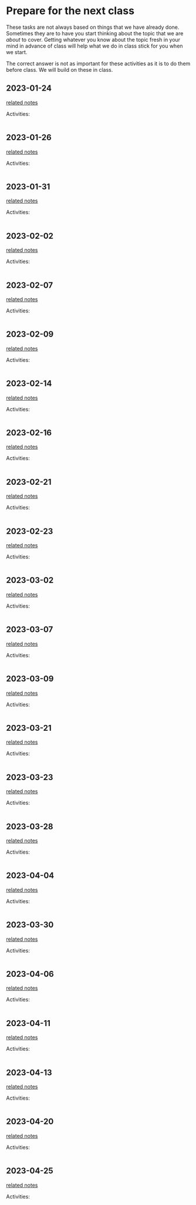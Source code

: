 # Prepare for the next class




These tasks are not always based on things that we have already done.  Sometimes they are to have you start thinking about the topic that we are *about* to cover. Getting whatever you know about the topic fresh in your mind in advance of class will help what we do in class stick for you when we start.

The correct answer is not as important for these activities as it is to do them before class.  We will build on these in class. 

<!-- 
````{margin}

```{important}
The grade free zone covers classes 1-5, ending on 2022-09-21.
```

```` -->

<!-- ```{warning}
these are listed by the date they were *posted* (eg the content here under Feb 1, was posted Feb 1, and should be done before the Feb 3 class)

``` -->
## 2023-01-24

[related notes](../notes/2023-01-24)

Activities:
```{include} ../_prepare/2023-01-24.md
```
## 2023-01-26

[related notes](../notes/2023-01-26)

Activities:
```{include} ../_prepare/2023-01-26.md
```

## 2023-01-31

[related notes](../notes/2023-01-31)

Activities:
```{include} ../_prepare/2023-01-31.md
```

## 2023-02-02

[related notes](../notes/2023-02-02)

Activities:
```{include} ../_prepare/2023-02-02.md
```
## 2023-02-07

[related notes](../notes/2023-02-07)

Activities:
```{include} ../_prepare/2023-02-07.md
```
## 2023-02-09

[related notes](../notes/2023-02-09)

Activities:
```{include} ../_prepare/2023-02-09.md
```
## 2023-02-14

[related notes](../notes/2023-02-14)

Activities:
```{include} ../_prepare/2023-02-14.md
```
## 2023-02-16

[related notes](../notes/2023-02-16)

Activities:
```{include} ../_prepare/2023-02-16.md
```
## 2023-02-21

[related notes](../notes/2023-02-21)

Activities:
```{include} ../_prepare/2023-02-21.md
```
## 2023-02-23

[related notes](../notes/2023-02-23)

Activities:
```{include} ../_prepare/2023-02-23.md
```
## 2023-03-02

[related notes](../notes/2023-03-02)

Activities:
```{include} ../_prepare/2023-03-02.md
```
## 2023-03-07

[related notes](../notes/2023-03-07)

Activities:
```{include} ../_prepare/2023-03-07.md
```
## 2023-03-09

[related notes](../notes/2023-03-09)

Activities:
```{include} ../_prepare/2023-03-09.md
```
## 2023-03-21

[related notes](../notes/2023-03-21)

Activities:
```{include} ../_prepare/2023-03-21.md
```
## 2023-03-23

[related notes](../notes/2023-03-23)

Activities:
```{include} ../_prepare/2023-03-23.md
```
## 2023-03-28

[related notes](../notes/2023-03-28)

Activities:
```{include} ../_prepare/2023-03-28.md
```
## 2023-04-04

[related notes](../notes/2023-04-04)

Activities:
```{include} ../_prepare/2023-04-04.md
```
## 2023-03-30

[related notes](../notes/2023-03-30)

Activities:
```{include} ../_prepare/2023-03-30.md
```
## 2023-04-06

[related notes](../notes/2023-04-06)

Activities:
```{include} ../_prepare/2023-04-06.md
```
## 2023-04-11

[related notes](../notes/2023-04-11)

Activities:
```{include} ../_prepare/2023-04-11.md
```
## 2023-04-13

[related notes](../notes/2023-04-13)

Activities:
```{include} ../_prepare/2023-04-13.md
```
## 2023-04-20

[related notes](../notes/2023-04-20)

Activities:
```{include} ../_prepare/2023-04-20.md
```
## 2023-04-25

[related notes](../notes/2023-04-25)

Activities:
```{include} ../_prepare/2023-04-25.md
```